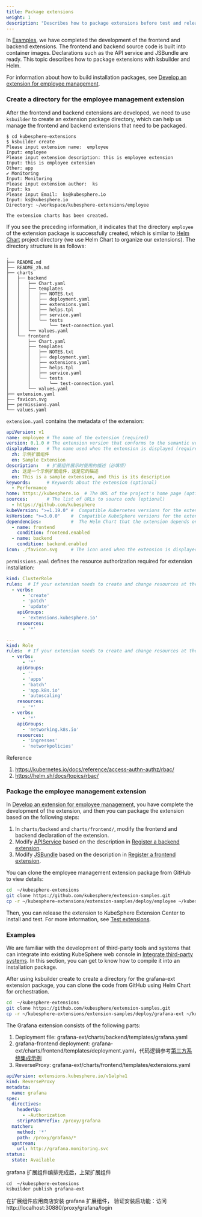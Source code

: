 ```yaml
---
title: Package extensions
weight: 1
description: "Describes how to package extensions before test and release."
---
```



In [Examples](../../examples/), we have completed the development of the frontend and backend extensions. The frontend and backend source code is built into container images. Declarations such as the API service and JSBundle are ready. This topic describes how to package extensions with ksbuilder and Helm.

For information about how to build installation packages, see [Develop an extension for employee management](../../examples/employee-management-extension-example).

### Create a directory for the employee management extension

After the frontend and backend extensions are developed, we need to use `ksbuilder` to create an extension package directory, which can help us manage the frontend and backend extensions that need to be packaged.

```shell
$ cd kubesphere-extensions
$ ksbuilder create
Please input extension name:  employee
Input: employee
Please input extension description: this is employee extension
Input: this is employee extension
Other: app
✔ Monitoring
Input: Monitoring
Please input extension author:  ks
Input: ks
Please input Email:  ks@kubesphere.io
Input: ks@kubesphere.io
Directory: ~/workspace/kubesphere-extensions/employee

The extension charts has been created.
```

If you see the preceding information, it indicates that the directory `employee` of the extension package is successfully created, which is similar to [ Helm Chart](https://helm.sh/zh/docs/topics/charts/) project directory (we use Helm Chart to organize our extensions). The directory structure is as follows:

```shell
.
├── README.md
├── README_zh.md
├── charts
│   ├── backend
│   │   ├── Chart.yaml
│   │   ├── templates
│   │   │   ├── NOTES.txt
│   │   │   ├── deployment.yaml
│   │   │   ├── extensions.yaml
│   │   │   ├── helps.tpl
│   │   │   ├── service.yaml
│   │   │   └── tests
│   │   │       └── test-connection.yaml
│   │   └── values.yaml
│   └── frontend
│       ├── Chart.yaml
│       ├── templates
│       │   ├── NOTES.txt
│       │   ├── deployment.yaml
│       │   ├── extensions.yaml
│       │   ├── helps.tpl
│       │   ├── service.yaml
│       │   └── tests
│       │       └── test-connection.yaml
│       └── values.yaml
├── extension.yaml
├── favicon.svg
├── permissions.yaml
└── values.yaml
```

`extension.yaml` contains the metadata of the extension:

```yaml
apiVersion: v1
name: employee # The name of the extension (required)
version: 0.1.0 # The extension version that conforms to the semantic version specification (required)
displayName:   # The name used when the extension is displayed (required). The language code must be based on ISO 639-1.
  zh: 示例扩展组件 
  en: Sample Extension
description:   # 扩展组件展示时使用的描述（必填项）
  zh: 这是一个示例扩展组件，这是它的描述
  en: This is a sample extension, and this is its description
keywords:      # Keywords about the extension (optional)
  - Performance
home: https://kubesphere.io  # The URL of the project's home page (optional)
sources:       # The list of URLs to source code (optional)
  - https://github.com/kubesphere
kubeVersion: ">=1.19.0" #  Compatible Kubernetes versions for the extension (optional)
ksVersion: ">=3.0.0"    #  Compatible KubeSphere versions for the extension
dependencies:           #  The Helm Chart that the extension depends on (optional)
  - name: frontend
    condition: frontend.enabled
  - name: backend
    condition: backend.enabled
icon: ./favicon.svg     # The icon used when the extension is displayed, which can be specified as a local relative path (required)
```

`permissions.yaml` defines the resource authorization required for extension installation:

```yaml
kind: ClusterRole  
rules:  # If your extension needs to create and change resources at the cluster level, you need to edit this authorization rule
  - verbs:
      - 'create'
      - 'patch'
      - 'update'
    apiGroups:
      - 'extensions.kubesphere.io'
    resources:
      - '*'

---
kind: Role
rules:  # If your extension needs to create and change resources at the namespace level, you need to edit this authorization rule
  - verbs:
      - '*'
    apiGroups:
      - ''
      - 'apps'
      - 'batch'
      - 'app.k8s.io'
      - 'autoscaling'
    resources:
      - '*'
  - verbs:
      - '*'
    apiGroups:
      - 'networking.k8s.io'
    resources:
      - 'ingresses'
      - 'networkpolicies'
```

Reference

1. https://kubernetes.io/docs/reference/access-authn-authz/rbac/
2. https://helm.sh/docs/topics/rbac/


### Package the employee management extension

In [Develop an extension for employee management](../../examples/employee-management-extension-example), you have complete the development of the extension, and then you can package the extension based on the following steps:
1. In `charts/backend` and `charts/frontend/`, modify the frontend and backend declaration of the extension.
2. Modify [APIService](../../architecture/backend-extension-architecture/#apiservice) based on the description in [Register a backend extension](../../examples/employee-management-extension-example/#3-注册后端扩展组件-api-到-ks-apiserver).
3. Modify [JSBundle](../../architecture/backend-extension-architecture/#jsbundle) based on the description in [Register a frontend extension](../../examples/employee-management-extension-example/#4-注册前端扩展组件到-ks-apiserver).


You can clone the employee management extension package from GitHub to view details:
```bash
cd  ~/kubesphere-extensions
git clone https://github.com/kubesphere/extension-samples.git
cp -r ~/kubesphere-extensions/extension-samples/deploy/employee ~/kubesphere-extensions/employee
```

Then, you can release the extension to KubeSphere Extension Center to install and test. For more information, see [Test extensions](./testing).

### Examples

We are familiar with the development of third-party tools and systems that can integrate into existing KubeSphere web console in [Integrate third-party systems](../../examples/third-party-component-integration-example). In this section, you can get to know how to compile it into an installation package.


After using ksbuilder create to create a directory for the grafana-ext extension package, you can clone the code from GitHub using Helm Chart for orchestration.

```bash
cd  ~/kubesphere-extensions
git clone https://github.com/kubesphere/extension-samples.git
cp -r ~/kubesphere-extensions/extension-samples/deploy/grafana-ext ~/kubesphere-extensions/grafana-ext
```

The Grafana extension consists of the following parts:
1. Deployment file: grafana-ext/charts/backend/templates/grafana.yaml
1. grafana-frontend deployment: grafana-ext/charts/frontend/templates/deployment.yaml，代码逻辑参考[第三方系统集成示例](../../examples/third-party-component-integration-example#前端扩展组件开发)
1. ReverseProxy: grafana-ext/charts/frontend/templates/extensions.yaml

```yaml
apiVersion: extensions.kubesphere.io/v1alpha1
kind: ReverseProxy
metadata:
  name: grafana
spec:
  directives:
    headerUp:
      - -Authorization
    stripPathPrefix: /proxy/grafana
  matcher:
    method: '*'
    path: /proxy/grafana/*
  upstream:
    url: http://grafana.monitoring.svc
status:
  state: Available
```

grafana 扩展组件编排完成后，上架扩展组件

```shell
cd  ~/kubesphere-extensions
ksbuilder publish grafana-ext
```

在扩展组件应用商店安装 grafana 扩展组件， 验证安装后功能：访问http://localhost:30880/proxy/grafana/login




